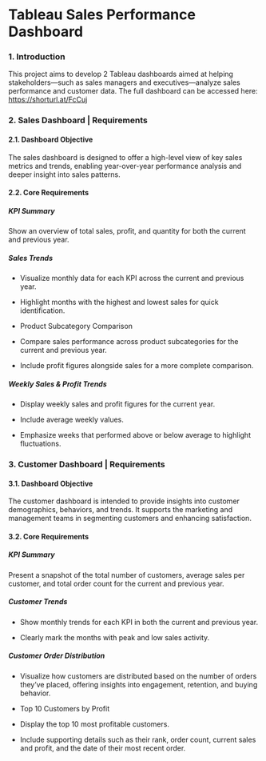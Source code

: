 # Tableau Sales Performance Dashboard

### 1. Introduction

This project aims to develop 2 Tableau dashboards aimed at helping stakeholders—such as sales managers and executives—analyze sales performance and customer data.
The full dashboard can be accessed here: https://shorturl.at/FcCuj

### 2. Sales Dashboard | Requirements
#### 2.1. Dashboard Objective
The sales dashboard is designed to offer a high-level view of key sales metrics and trends, enabling year-over-year performance analysis and deeper insight into sales patterns.

#### 2.2. Core Requirements

##### KPI Summary
Show an overview of total sales, profit, and quantity for both the current and previous year.

##### Sales Trends

- Visualize monthly data for each KPI across the current and previous year.

- Highlight months with the highest and lowest sales for quick identification.

- Product Subcategory Comparison

- Compare sales performance across product subcategories for the current and previous year.

- Include profit figures alongside sales for a more complete comparison.

##### Weekly Sales & Profit Trends

- Display weekly sales and profit figures for the current year.

- Include average weekly values.

- Emphasize weeks that performed above or below average to highlight fluctuations.

### 3. Customer Dashboard | Requirements
#### 3.1. Dashboard Objective
The customer dashboard is intended to provide insights into customer demographics, behaviors, and trends. It supports the marketing and management teams in segmenting customers and enhancing satisfaction.

#### 3.2. Core Requirements

##### KPI Summary
Present a snapshot of the total number of customers, average sales per customer, and total order count for the current and previous year.

##### Customer Trends

- Show monthly trends for each KPI in both the current and previous year.

- Clearly mark the months with peak and low sales activity.

##### Customer Order Distribution
- Visualize how customers are distributed based on the number of orders they’ve placed, offering insights into engagement, retention, and buying behavior.

- Top 10 Customers by Profit

- Display the top 10 most profitable customers.

- Include supporting details such as their rank, order count, current sales and profit, and the date of their most recent order.


